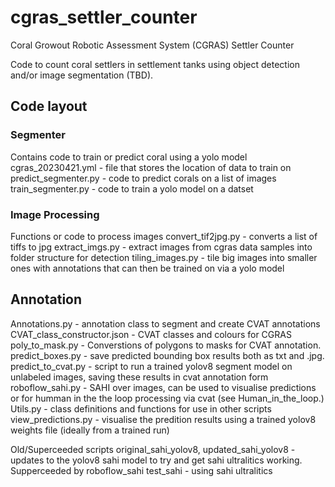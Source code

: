 # cgras_settler_counter

Coral Growout Robotic Assessment System (CGRAS) Settler Counter

Code to count coral settlers in settlement tanks using object detection and/or image segmentation (TBD).

## Code layout
### Segmenter
Contains code to train or predict coral using a yolo model
cgras_20230421.yml - file that stores the location of data to train on
predict_segmenter.py - code to predict corals on a list of images
train_segmenter.py - code to train a yolo model on a datset
### Image Processing
Functions or code to process images
convert_tif2jpg.py - converts a list of tiffs to jpg
extract_imgs.py - extract images from cgras data samples into folder structure for detection
tiling_images.py - tile big images into smaller ones with annotations that can then be trained on via a yolo model
## Annotation
Annotations.py - annotation class to segment and create CVAT annotations
CVAT_class_constructor.json - CVAT classes and colours for CGRAS
poly_to_mask.py - Converstions of polygons to masks for CVAT annotation.
predict_boxes.py - save predicted bounding box results both as txt and .jpg.
predict_to_cvat.py - script to run a trained yolov8 segment model on unlabeled images, saving these results in cvat annotation form
roboflow_sahi.py - SAHI over images, can be used to visualise predictions or for humman in the the loop processing via cvat (see Human_in_the_loop.)
Utils.py - class definitions and functions for use in other scripts
view_predictions.py - visualise the predition results using a trained yolov8 weights file (ideally from a trained run)

Old/Superceeded scripts
 original_sahi_yolov8, updated_sahi_yolov8 - updates to the yolov8 sahi model to try and get sahi ultralitics working. Supperceeded by roboflow_sahi
 test_sahi - using sahi ultralitics 
 